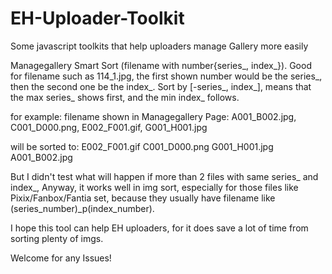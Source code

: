 # EH-Uploader-Toolkit
Some javascript toolkits that help uploaders manage Gallery more easily

Managegallery Smart Sort (filename with number{series_, index_}).
Good for filename such as 114_1.jpg, the first shown number would be the series_, then the second one be the index_.
Sort by [-series_, index_], means that the max series_ shows first, and the min index_ follows.

for example:
filename shown in Managegallery Page:
A001_B002.jpg, C001_D000.png, E002_F001.gif, G001_H001.jpg

will be sorted to:
E002_F001.gif
C001_D000.png
G001_H001.jpg
A001_B002.jpg

But I didn't test what will happen if more than 2 files with same series_ and index_,
Anyway, it works well in img sort, especially for those files like Pixix/Fanbox/Fantia set, because they usually have filename like (series_number)_p(index_number).

I hope this tool can help EH uploaders, for it does save a lot of time from sorting plenty of imgs.

Welcome for any Issues!

